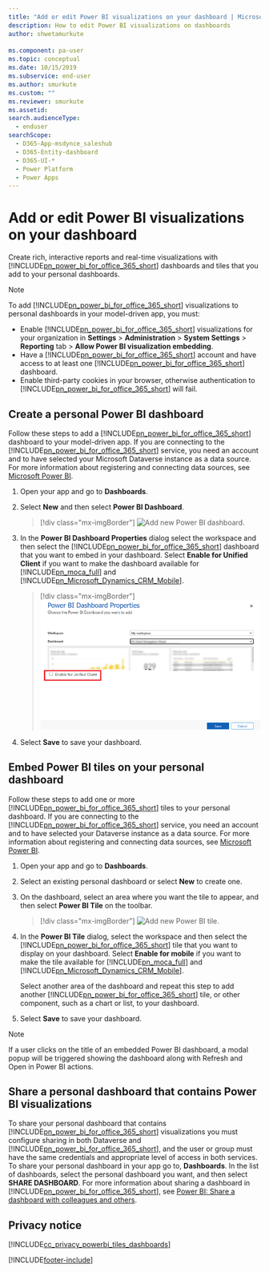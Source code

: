 ```yaml
---
title: "Add or edit Power BI visualizations on your dashboard | MicrosoftDocs"
description: How to edit Power BI visualizations on dashboards
author: shwetamurkute

ms.component: pa-user
ms.topic: conceptual
ms.date: 10/15/2019
ms.subservice: end-user
ms.author: smurkute
ms.custom: ""
ms.reviewer: smurkute
ms.assetid: 
search.audienceType: 
  - enduser
searchScope:
  - D365-App-msdynce_saleshub
  - D365-Entity-dashboard
  - D365-UI-*
  - Power Platform
  - Power Apps
---
```


# Add or edit Power BI visualizations on your dashboard

Create rich, interactive reports and real-time visualizations with [!INCLUDE[pn_power_bi_for_office_365_short](../includes/pn-power-bi-for-office-365-short.md)] dashboards and  tiles that you add  to your personal dashboards.  
  
> [!NOTE]
> To add [!INCLUDE[pn_power_bi_for_office_365_short](../includes/pn-power-bi-for-office-365-short.md)] visualizations to personal dashboards in your model-driven app, you must:  
> 
> - Enable [!INCLUDE[pn_power_bi_for_office_365_short](../includes/pn-power-bi-for-office-365-short.md)] visualizations for your organization in **Settings** > **Administration** > **System Settings** > **Reporting** tab > **Allow Power BI visualization embedding**.  
> - Have a [!INCLUDE[pn_power_bi_for_office_365_short](../includes/pn-power-bi-for-office-365-short.md)] account and have access to at least one [!INCLUDE[pn_power_bi_for_office_365_short](../includes/pn-power-bi-for-office-365-short.md)] dashboard.  
> - Enable third-party cookies in your browser, otherwise authentication to [!INCLUDE[pn_power_bi_for_office_365_short](../includes/pn-power-bi-for-office-365-short.md)] will fail.

## Create a personal Power BI dashboard
  Follow these steps to add a [!INCLUDE[pn_power_bi_for_office_365_short](../includes/pn-power-bi-for-office-365-short.md)] dashboard to your model-driven app. If you are connecting to the [!INCLUDE[pn_power_bi_for_office_365_short](../includes/pn-power-bi-for-office-365-short.md)] service, you need an account and to have selected your Microsoft Dataverse instance as a data source. For more information about registering and connecting data sources, see [Microsoft Power BI](https://powerbi.microsoft.com/).  

1. Open your app and go to **Dashboards**.
  
2. Select **New** and then select **Power BI Dashboard**.  

   
    > [!div class="mx-imgBorder"] 
    > ![Add new Power BI dashboard.](media/pbi_1.png "Add new Power BI dashboard") 

3. In the **Power BI Dashboard Properties** dialog select the workspace and then select the [!INCLUDE[pn_power_bi_for_office_365_short](../includes/pn-power-bi-for-office-365-short.md)] dashboard that you want to embed in your dashboard. Select **Enable for Unified Client** if you want to make the dashboard available for [!INCLUDE[pn_moca_full](../includes/pn-moca-full.md)] and [!INCLUDE[pn_Microsoft_Dynamics_CRM_Mobile](../includes/pn-dyn-365-phones.md)].

    
    > [!div class="mx-imgBorder"] 
    > ![Add a Power BI tile to your personal dashboard.](media/workspace-add-power-bi-dashboard.png "Add a Power BI tile to your personal dashboard") 

4. Select **Save** to save your dashboard.
 
## Embed Power BI tiles on your personal dashboard  
 Follow these steps to add one or more [!INCLUDE[pn_power_bi_for_office_365_short](../includes/pn-power-bi-for-office-365-short.md)] tiles to your personal dashboard. If you are connecting to the [!INCLUDE[pn_power_bi_for_office_365_short](../includes/pn-power-bi-for-office-365-short.md)] service, you need an account and to have selected your Dataverse instance as a data source. For more information about registering and connecting data sources, see [Microsoft Power BI](https://powerbi.microsoft.com/).  
  
1. Open your app and go to **Dashboards**. 
  
2. Select an existing personal dashboard or select **New** to create one.  
  
3. On the dashboard, select an area  where you want the tile to appear, and then select **Power BI Tile** on the toolbar.  

   > [!div class="mx-imgBorder"] 
   > ![Add new Power BI tile.](media/pbi_2.png "Add new Power BI tile") 
  
4. In the **Power BI Tile** dialog, select the workspace and then select the [!INCLUDE[pn_power_bi_for_office_365_short](../includes/pn-power-bi-for-office-365-short.md)] tile that you want to display on your dashboard. Select **Enable for mobile** if you want to make the tile available for [!INCLUDE[pn_moca_full](../includes/pn-moca-full.md)] and [!INCLUDE[pn_Microsoft_Dynamics_CRM_Mobile](../includes/pn-dyn-365-phones.md)].  
  
     Select another area of the dashboard and repeat this step to add another [!INCLUDE[pn_power_bi_for_office_365_short](../includes/pn-power-bi-for-office-365-short.md)] tile, or other component, such as a chart or list, to your dashboard.  
  
5. Select **Save** to save your dashboard.

> [!NOTE]
> If a user clicks on the title of an embedded Power BI dashboard, a modal popup will be triggered showing the dashboard along with Refresh and Open in Power BI actions.  
 
## Share a personal dashboard that contains Power BI visualizations  
 To share your personal dashboard that contains [!INCLUDE[pn_power_bi_for_office_365_short](../includes/pn-power-bi-for-office-365-short.md)] visualizations you must configure sharing in both Dataverse and [!INCLUDE[pn_power_bi_for_office_365_short](../includes/pn-power-bi-for-office-365-short.md)], and the user or group must have the same credentials and appropriate level of access  in both services. To share your personal dashboard in your app go to, **Dashboards**. In the list of dashboards, select the personal dashboard you want, and then select **SHARE DASHBOARD**. For more information about sharing a dashboard in [!INCLUDE[pn_power_bi_for_office_365_short](../includes/pn-power-bi-for-office-365-short.md)], see [Power BI: Share a dashboard with colleagues and others](https://powerbi.microsoft.com/documentation/powerbi-service-share-unshare-dashboard/).  
  
<a name="privacy"></a>   
## Privacy notice  
[!INCLUDE[cc_privacy_powerbi_tiles_dashboards](../includes/cc-privacy-powerbi-tiles-dashboards.md)]
  



[!INCLUDE[footer-include](../includes/footer-banner.md)]
